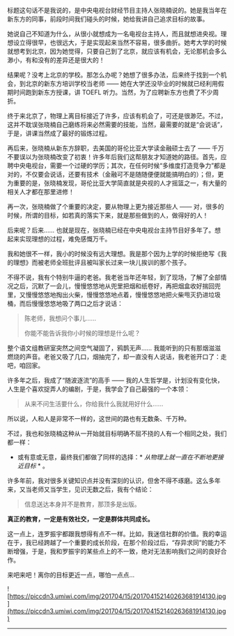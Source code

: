 标题这句话不是我说的，是中央电视台财经节目主持人张晓楠说的。她是我当年在新东方的同事，前段时间我们碰头的时候，她给我讲自己追求目标的故事。 

她说自己不知道为什么，从很小就想成为一名电视台主持人，而且就想进央视。理想设立得很早，也很远大，于是实现起来当然不容易，很多曲折。她考大学的时候就想考到北京，因为她觉得，只要自己到了北京，就应该有机会，无论那机会多么渺小，有和没有的差异还是很大的！

结果呢？没考上北京的学校。那怎么办呢？她想了很多办法，后来终于找到一个机会，到北京的新东方培训学校当老师 —— 她在大学还没毕业的时候就已经利用假期时间跑到新东方授课，讲 TOEFL 听力。当然，为了应聘新东方也费了不少周折。

终于来北京了，物理上离目标接近了许多，应该有机会了，可还是很渺茫。不过，这并不耽误张晓楠自己磨练将来必然需要的技能，当然，最需要的就是“会说话”，于是，讲课当然成了最好的锻炼过程。

再后来，张晓楠从新东方辞职，去美国的哥伦比亚大学读金融硕士去了 —— 千万不要误以为张晓楠改变了初衷！许多年后我们这帮朋友才知道她的路径。首先，应聘中央电视台，需要一个过硬的学历；其次，在任何时候“多维度打造竞争力”都是对的，不仅要会说话，还要有技术（金融可不是随随便便就能搞明白的）；但，更为重要的是，张晓楠发现，哥伦比亚大学简直就是央视的人才摇篮之一，有大量的相关人才都在那里进修！

再一次，张晓楠做了个重要的决定，要从物理上更为接近那些人 —— 对，很多的时候，所谓的目标，如若真的落实下来，就是那些做到的人，做得好的人！

后来呢？后来…… 也就是现在，张晓楠已经在中央电视台主持节目好多年了。想起来实现理想的过程，难免感慨万千。

我和她很不一样，我小的时候没有远大理想。我是那个因为上学的时候拒绝写《我的理想》而被老师全班批评且被叫家长过来一块儿挨训的那个孩子。

不得不说，我有个特别牛逼的老爸。我老爸当年还年轻，到了现场，了解了全部情况之后，沉默了一会儿，慢慢悠悠地从兜里把烟和纸卷好，再把烟盒收好揣回兜里，又慢慢悠悠地掏出火柴，慢慢悠悠地点着，慢慢悠悠地把火柴甩灭扔进垃圾桶，而后慢慢悠悠地吸了两口之后才说话：

> 陈老师，我想问个事儿……
> 
> 你能不能告诉我你小时候的理想是什么呢？

整个语文组教研室突然之间空气凝固了，鸦鹊无声…… 我能听到的只有那烟滋滋燃烧的声音。老爸又吸了几口，烟抽完了，却一直没有人说话，我老爸开口了：走吧，咱回家。

许多年之后，我成了“随波逐流”的高手 —— 我的人生哲学是，计划没有变化快，人生是个喜欢捉弄人的编剧，于是，我学会了自己最强的一个本领：

> 从来不问生活要什么，你给我什么我就用好什么……

所以说，人和人是非常不一样的，这世间的路也有无数条、千万种。

不过，我也和张晓楠这种从一开始就目标明确不屈不挠的人有一个相同之处，我们都一样：

* 或有意或无意，最终我们都做了同样的选择：* *从物理上就一直在不断地更接近目标* * 。

许多年前，我对很多关键知识点并没有深刻的认识，但舍不得不琢磨。这么多年来，又当老师又当学生，见识无数之后，我有个结论：

> 信息送达本身并不是教育，那顶多是出版。

 **真正的教育，一定是有效社交，一定是群体共同成长。**

这一点上，连罗振宇都跟我想得有点不一样。比如，我迷信社群的价值。我的幸运在于，我已经跨越了一个重要的成长阶段，在那个阶段过后，“存异求同”的能力不断增强，于是，我和罗振宇的某些点上的不一致，绝对无法影响我们之间的良好合作。

来吧来吧！离你的目标更近一点，哪怕一点点…

![https://piccdn3.umiwi.com/img/201704/15/201704152140263681914130.jpg](https://piccdn3.umiwi.com/img/201704/15/201704152140263681914130.jpg)

---
